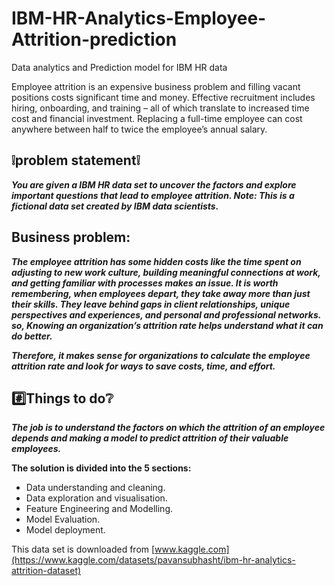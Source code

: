 # IBM-HR-Analytics-Employee-Attrition-prediction
Data analytics and Prediction model for IBM HR data

Employee attrition is an expensive business problem and filling vacant positions costs significant time and money. Effective recruitment includes hiring, onboarding, and training – all of which translate to increased time cost and financial investment. Replacing a full-time employee can cost anywhere between half to twice the employee’s annual salary.

## :grey_exclamation:**problem statement**:grey_exclamation:

***You are given a IBM HR data set to uncover the factors and explore important questions that lead to employee attrition. 
Note: This is a fictional data set created by IBM data scientists.***

## **Business problem:**
***The employee attrition has some hidden costs like the time spent on adjusting to new work culture, building meaningful connections at work, and getting familiar with processes makes an issue. It is worth remembering, when employees depart, they take away more than just their skills. They leave behind gaps in client relationships, unique perspectives and experiences, and personal and professional networks. so, Knowing an organization’s attrition rate helps understand what it can do better.***

***Therefore, it makes sense for organizations to calculate the employee attrition rate and look for ways to save costs, time, and effort.***

## :hash:**Things to do**:grey_question:
***The job is to understand the factors on which the attrition of an employee depends and making a model to predict  attrition of their valuable employees.***

**The solution is divided into the 5 sections:**
  - Data understanding and cleaning.
  - Data exploration and visualisation.
  - Feature Engineering and Modelling.
  - Model Evaluation.
  - Model deployment.

This data set is downloaded from [www.kaggle.com](https://www.kaggle.com/datasets/pavansubhasht/ibm-hr-analytics-attrition-dataset)
